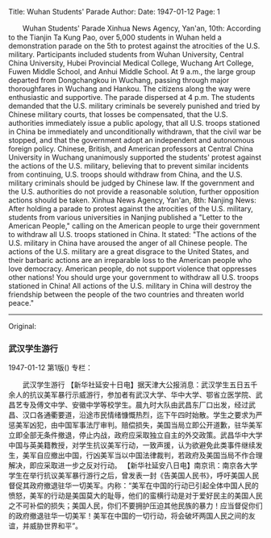 Title: Wuhan Students' Parade
Author:
Date: 1947-01-12
Page: 1

　　Wuhan Students' Parade
    Xinhua News Agency, Yan'an, 10th: According to the Tianjin Ta Kung Pao, over 5,000 students in Wuhan held a demonstration parade on the 5th to protest against the atrocities of the U.S. military. Participants included students from Wuhan University, Central China University, Hubei Provincial Medical College, Wuchang Art College, Fuwen Middle School, and Anhui Middle School. At 9 a.m., the large group departed from Dongchangkou in Wuchang, passing through major thoroughfares in Wuchang and Hankou. The citizens along the way were enthusiastic and supportive. The parade dispersed at 4 p.m. The students demanded that the U.S. military criminals be severely punished and tried by Chinese military courts, that losses be compensated, that the U.S. authorities immediately issue a public apology, that all U.S. troops stationed in China be immediately and unconditionally withdrawn, that the civil war be stopped, and that the government adopt an independent and autonomous foreign policy. Chinese, British, and American professors at Central China University in Wuchang unanimously supported the students' protest against the actions of the U.S. military, believing that to prevent similar incidents from continuing, U.S. troops should withdraw from China, and the U.S. military criminals should be judged by Chinese law. If the government and the U.S. authorities do not provide a reasonable solution, further opposition actions should be taken.
    Xinhua News Agency, Yan'an, 8th: Nanjing News: After holding a parade to protest against the atrocities of the U.S. military, students from various universities in Nanjing published a "Letter to the American People," calling on the American people to urge their government to withdraw all U.S. troops stationed in China. It stated: "The actions of the U.S. military in China have aroused the anger of all Chinese people. The actions of the U.S. military are a great disgrace to the United States, and their barbaric actions are an irreparable loss to the American people who love democracy. American people, do not support violence that oppresses other nations! You should urge your government to withdraw all U.S. troops stationed in China! All actions of the U.S. military in China will destroy the friendship between the people of the two countries and threaten world peace."



<hr /> 

Original: 


### 武汉学生游行

1947-01-12
第1版()
专栏：

　　武汉学生游行
    【新华社延安十日电】据天津大公报消息：武汉学生五日五千余人的抗议美军暴行示威游行，参加者有武汉大学、华中大学、鄂省立医学院、武昌艺专及傅文中学、安徽中学等校学生。晨九时大队由武昌东厂口出发，经过武昌、汉口各通衢要道，沿途市民情绪慷慨热烈，迄下午四时始散。学生之要求为严惩美军凶犯，由中国军事法厅审判。赔偿损失，美国当局立即公开道歉，驻华美军立即全部无条件撤退，停止内战，政府应采取独立自主的外交政策。武昌华中大学中国与英美籍教授，对学生抗议美军行动，一致声援，认为欲避免此类事件继续发生，美军自应撤出中国，行凶美军当以中国法律裁判，若政府及美国当局不作合理解决，即应采取进一步之反对行动。
    【新华社延安八日电】南京讯：南京各大学学生在举行抗议美军暴行游行之后，曾发表一封《告美国人民书》，呼吁美国人民督促其政府撤退驻华一切美军。内称：“美军在中国的行动已引起全体中国人民的愤怒，美军的行动是美国莫大的耻辱，他们的蛮横行动是对于爱好民主的美国人民之不可补偿的损失；美国人民，你们不要拥护压迫其他民族的暴力！应当督促你们的政府撤退驻华一切美军！美军在中国的一切行动，将会破坏两国人民之间的友谊，并威胁世界和平”。
